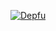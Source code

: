 
[![Depfu](https://img.shields.io/depfu/depfu/example-ruby.svg?style=popout)](https://paypal.me/molishark)
